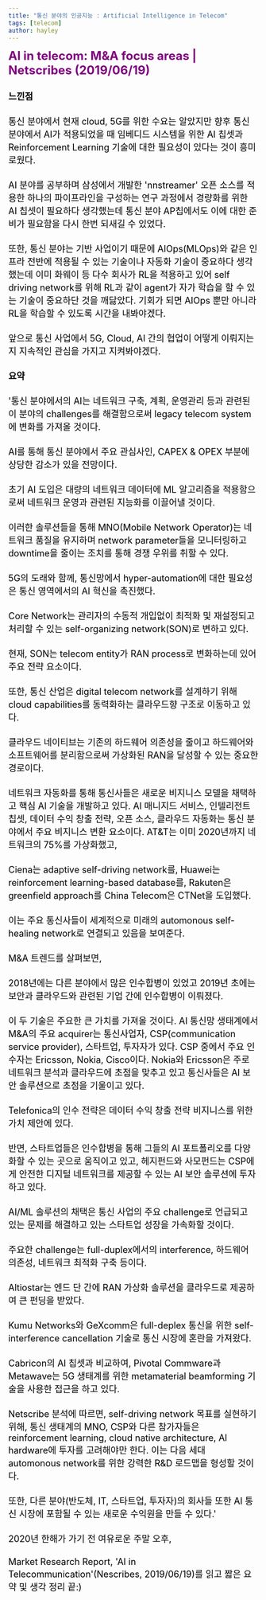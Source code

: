```yaml
---
title: "통신 분야의 인공지능 : Artificial Intelligence in Telecom"
tags: [telecom]
author: hayley
---
```

<html>
    <body>
        <font size="5" color="purple">
        <div><b>AI in telecom: M&A focus areas | Netscribes (2019/06/19)</b>
        <p>
        <font size="4" color="black">
        <p><b>느낀점</b>      
        <p>통신 분야에서 현재 cloud, 5G를 위한 수요는 알았지만 향후 통신 분야에서 AI가 적용되었을 때 임베디드 시스템을 위한 AI 칩셋과 Reinforcement Learning 기술에 대한 필요성이 있다는 것이 흥미로웠다. 
        <p>AI 분야를 공부하며 삼성에서 개발한 'nnstreamer' 오픈 소스를 적용한 하나의 파이프라인을 구성하는 연구 과정에서 경량화를 위한 AI 칩셋이 필요하다 생각했는데 통신 분야 AP칩에서도 이에 대한 준비가 필요함을 다시 한번 되새길 수 있었다. 
        <p>또한, 통신 분야는 기반 사업이기 때문에 AIOps(MLOps)와 같은 인프라 전반에 적용될 수 있는 기술이나 자동화 기술이 중요하다 생각했는데 이미 화웨이 등 다수 회사가 RL을 적용하고 있어 self driving network를 위해 RL과 같이 agent가 자가 학습을 할 수 있는 기술이 중요하단 것을 깨닳았다. 기회가 되면 AIOps 뿐만 아니라 RL을 학습할 수 있도록 시간을 내봐야겠다.
        <p>앞으로 통신 사업에서 5G, Cloud, AI 간의 협업이 어떻게 이뤄지는지 지속적인 관심을 가지고 지켜봐야겠다.
        <p>    
        <p><b>요약</b>     
        <p>'통신 분야에서의 AI는 네트워크 구축, 계획, 운영관리 등과 관련된 이 분야의 challenges를 해결함으로써 legacy telecom system에 변화를 가져올 것이다. 
        <p>AI를 통해 통신 분야에서 주요 관심사인, CAPEX & OPEX 부분에 상당한 감소가 있을 전망이다.
        <p>초기 AI 도입은 대량의 네트워크 데이터에 ML 알고리즘을 적용함으로써 네트워크 운영과 관련된 지능화를 이끌어낼 것이다. 
        <p>이러한 솔루션들을 통해 MNO(Mobile Network Operator)는 네트워크 품질을 유지하며 network parameter들을 모니터링하고 downtime을 줄이는 조치를 통해 경쟁 우위를 취할 수 있다.
        <p>5G의 도래와 함께, 통신망에서 hyper-automation에 대한 필요성은 통신 영역에서의 AI 혁신을 촉진했다.
        <p>Core Network는 관리자의 수동적 개입없이 최적화 및 재설정되고 처리할 수 있는 self-organizing network(SON)로 변하고 있다. 
        <p>현재, SON는 telecom entity가 RAN process로 변화하는데 있어 주요 전략 요소이다.
        <p>또한, 통신 산업은 digital telecom network를 설계하기 위해 cloud capabilities를 동력화하는 클라우드향 구조로 이동하고 있다. 
        <p>클라우드 네이티브는 기존의 하드웨어 의존성을 줄이고 하드웨어와 소프트웨어를 분리함으로써 가상화된 RAN을 달성할 수 있는 중요한 경로이다. 
        <p>네트워크 자동화를 통해 통신사들은 새로운 비지니스 모델을 채택하고 핵심 AI 기술을 개발하고 있다. AI 매니지드 서비스, 인텔리전트 칩셋, 데이터 수익 창출 전략, 오픈 소스, 클라우드 자동화는 통신 분야에서 주요 비지니스 변환 요소이다. AT&T는 이미 2020년까지 네트워크의 75%를 가상화했고, 
        <p>Ciena는 adaptive self-driving network를, Huawei는 reinforcement learning-based database를, Rakuten은 greenfield approach를 China Telecom은 CTNet을 도입했다.
        <p>이는 주요 통신사들이 세계적으로 미래의 automonous self-healing network로 연결되고 있음을 보여준다.
        <p>  
        <p>M&A 트렌드를 살펴보면,
        <p>
        <p>2018년에는 다른 분야에서 많은 인수합병이 있었고 2019년 초에는 보안과 클라우드와 관련된 기업 간에 인수합병이 이뤄졌다. 
        <p>이 두 기술은 주요한 큰 가치를 가져올 것이다. AI 통신망 생태계에서 M&A의 주요 acquirer는 통신사업자, CSP(communication service provider), 스타트업, 투자자가 있다. CSP 중에서 주요 인수자는 Ericsson, Nokia, Cisco이다. Nokia와 Ericsson은 주로 네트워크 분석과 클라우드에 초점을 맞추고 있고 통신사들은 AI 보안 솔루션으로 초점을 기울이고 있다. 
        <p>Telefonica의 인수 전략은 데이터 수익 창출 전략 비지니스를 위한 가치 제안에 있다. 
        <p>반면, 스타트업들은 인수합병을 통해 그들의 AI 포트폴리오를 다양화할 수 있는 곳으로 움직이고 있고, 헤지펀드와 사모펀드는 CSP에게 안전한 디지털 네트워크를 제공할 수 있는 AI 보안 솔루션에 투자하고 있다.
        <p>AI/ML 솔루션의 채택은 통신 사업의 주요 challenge로 언급되고 있는 문제를 해결하고 있는 스타트업 성장을 가속화할 것이다. 
        <p>주요한 challenge는 full-duplex에서의 interference, 하드웨어 의존성, 네트워크 최적화 구축 등이다.
        <p>Altiostar는 엔드 단 간에 RAN 가상화 솔루션을 클라우드로 제공하여 큰 펀딩을 받았다. 
        <p>Kumu Networks와 GeXcomm은 full-deplex 통신을 위한 self-interference cancellation 기술로 통신 시장에 혼란을 가져왔다. 
        <p>Cabricon의 AI 칩셋과 비교하여, Pivotal Commware과 Metawave는 5G 생태계를 위한 metamaterial beamforming 기술을 사용한 접근을 하고 있다.
        <p>
        <p>Netscribe 분석에 따르면, self-driving network 목표를 실현하기 위해, 통신 생태계의 MNO, CSP와 다른 참가자들은 reinforcement learning, cloud native architecture, AI hardware에 투자를 고려해야만 한다. 이는 다음 세대 automonous network를 위한 강력한 R&D 로드맵을 형성할 것이다. 
        <p>또한, 다른 분야(반도체, IT, 스타트업, 투자자)의 회사들 또한 AI 통신 시장에 포함될 수 있는 새로운 수익원을 만들 수 있다.'   
        <p>
        <p>
        <p>2020년 한해가 가기 전 여유로운 주말 오후,
        <p>
        <p>Market Research Report, 'AI in Telecommunication'(Nescribes, 2019/06/19)를 읽고 짧은 요약 및 생각 정리 끝:)


     
     
          
    



